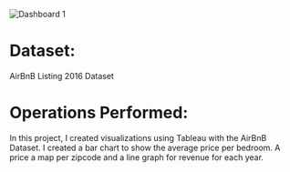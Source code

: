 
![Dashboard 1](https://github.com/OfemiAdeniyi/Air-BnB-Data-Visualization-with-Tableau/assets/160871523/f1bbda81-c7b3-403a-a760-774b54a5c65a)


# Dataset: 
AirBnB Listing 2016 Dataset
# Operations Performed:
In this project, I created visualizations using Tableau with the AirBnB Dataset. I created a bar chart to show the average price per bedroom. A price a map per zipcode and a line graph for revenue for each year.
